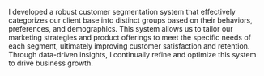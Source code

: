 I developed a robust customer segmentation system that effectively categorizes our client base into distinct groups based on their behaviors, preferences, and demographics. This system allows us to tailor our marketing strategies and product offerings to meet the specific needs of each segment, ultimately improving customer satisfaction and retention. Through data-driven insights, I continually refine and optimize this system to drive business growth.
